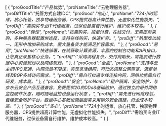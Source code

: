 [
	{
		"proGoodTitle":"产品优势",
		"proNameTitle":"云物理服务器",
		"proDiffTitle":"托管方式自建IDC",
		"proGood":"省心",
		"proName":"7*24小时运维，放心托管，独享物理服务器，CPS提供超高计算性能，无虚拟化性能损失。",
		"proDiff":"需购买专业IT代维服务，过保设备需自行维护，维护成本较高。"
	},
	{
		"proGood":"弹性",
		"proName":"按需购买，按量付费，在线交付，无需提前采购，多种服务器配置供选择，支持在线购买，快速扩容。",
		"proDiff":"机型难以统一，无形中增加采购成本，需大量备货才能满足扩容需求。"
	},
	{
		"proGood":"易用",
		"proName":"快速部署，在线获取计算资源，丰富的控制台功能和API接口，让您真正聚焦核心业务。",
		"proDiff":"采购流程复杂，交付周期长，需提前进行数据中心资源规划以及网络规划。"
	},
	{
		"proGood":"全面",
		"proName":"支持与云主机VPC互通，内网流量不限速，实现灵活组网，可动态调整公网带宽，满足单线及BGP多线访问需求。",
		"proDiff":"需自行拉通专线连接内网，网络功能需自行研发，成本高。"
	},
	{
		"proGood":"安全",
		"proName":"租户隔离、安全防护，与京东云安全产品互通兼容，免费提供2G的DDoS基础防护，通过独立的带外网络监控硬件状态，随时随地监控设备运行状态 。",
		"proDiff":"需先进行网络规划，自建安全防护平台，数据中心基础设施层面需采用额外安全措施，资金成本较高。"
	},
	{
		"proGood":"省心",
		"proName":"7*24小时运维，放心托管，独享物理服务器，CPS提供超高计算性能，无虚拟化性能损失。",
		"proDiff":"需购买专业IT代维服务，过保设备需自行维护，维护成本较高。"
	}
]
